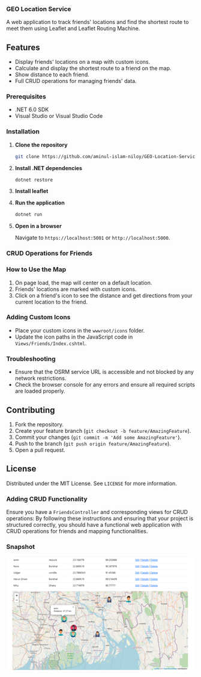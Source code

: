### GEO Location Service

A web application to track friends' locations and find the shortest route to meet them using Leaflet and Leaflet Routing Machine.

## Features

- Display friends' locations on a map with custom icons.
- Calculate and display the shortest route to a friend on the map.
- Show distance to each friend.
- Full CRUD operations for managing friends' data.

### Prerequisites

- .NET 6.0 SDK
- Visual Studio or Visual Studio Code

### Installation

1. **Clone the repository**

   ```bash
   git clone https://github.com/aminul-islam-niloy/GEO-Location-Service.git
   ```

2. **Install .NET dependencies**

   ```bash
   dotnet restore
   ```

3. **Install leaflet**

4. **Run the application**

   ```bash
   dotnet run
   ```

5. **Open in a browser**

   Navigate to `https://localhost:5001` or `http://localhost:5000`.

### CRUD Operations for Friends

### How to Use the Map

1. On page load, the map will center on a default location.
2. Friends' locations are marked with custom icons.
3. Click on a friend's icon to see the distance and get directions from your current location to the friend.

### Adding Custom Icons

- Place your custom icons in the `wwwroot/icons` folder.
- Update the icon paths in the JavaScript code in `Views/Friends/Index.cshtml`.

### Troubleshooting

- Ensure that the OSRM service URL is accessible and not blocked by any network restrictions.
- Check the browser console for any errors and ensure all required scripts are loaded properly.

## Contributing

1. Fork the repository.
2. Create your feature branch (`git checkout -b feature/AmazingFeature`).
3. Commit your changes (`git commit -m 'Add some AmazingFeature'`).
4. Push to the branch (`git push origin feature/AmazingFeature`).
5. Open a pull request.

## License

Distributed under the MIT License. See `LICENSE` for more information.


### Adding CRUD Functionality
Ensure you have a `FriendsController` and corresponding views for CRUD operations:
By following these instructions and ensuring that your project is structured correctly, you should have a functional web application with CRUD operations for friends and mapping functionalities.


### Snapshot

![Notification Image](https://github.com/aminul-islam-niloy/GEO-Location-Service/blob/master/GEO%20Location%20Service/wwwroot/Icons/Google%20map.png?raw=true)
